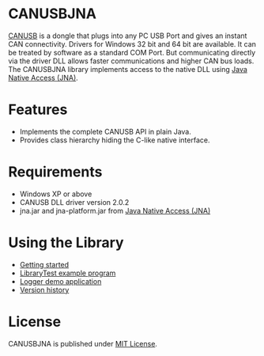 CANUSBJNA
=========

[CANUSB](http://www.canusb.com/) is a dongle that plugs into any PC USB Port and gives an instant CAN connectivity. Drivers for Windows 32 bit and 64 bit are available. It can be treated by software as a standard COM Port. But communicating directly via the driver DLL allows faster communications and higher CAN bus loads. The CANUSBJNA library implements access to the native DLL using [Java Native Access (JNA)](https://github.com/twall/jna).

Features
========

* Implements the complete CANUSB API in plain Java.
* Provides class hierarchy hiding the C-like native interface.

Requirements
============

* Windows XP or above
* CANUSB DLL driver version 2.0.2
* jna.jar and jna-platform.jar from [Java Native Access (JNA)](https://github.com/twall/jna)

Using the Library
=================

* [Getting started](https://github.com/HardwareSpielerei/CANUSBJNA/wiki/Getting-Started)
* [LibraryTest example program](https://github.com/HardwareSpielerei/CANUSBJNA/wiki/LibraryTest-example-program)
* [Logger demo application](https://github.com/HardwareSpielerei/CANUSBJNA/wiki/Logger-demo-application)
* [Version history](https://github.com/HardwareSpielerei/CANUSBJNA/wiki/Version-history)

License
=======

CANUSBJNA is published under [MIT License](http://choosealicense.com/licenses/mit/).
